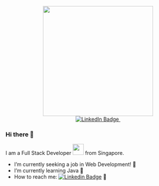 

<div id="header" align="center">
  <img src="https://media.giphy.com/media/CzbiCJTYOzHTW/giphy.gif" width="300"/>
</div>

<div id="badges" align='center'>
 <a href="https://www.linkedin.com/in/firdaus-ang-282b15142/">
    <img src="https://img.shields.io/badge/LinkedIn-blue?style=for-the-badge&logo=linkedin&logoColor=white" alt="LinkedIn Badge"/>
  </a>
  <img src="https://komarev.com/ghpvc/?username=fjrmario&style=plastic&color=blue" alt=""/>
</div>

<div id="badges" align='center'>

  <img src="https://komarev.com/ghpvc/?username=fjrmario&style=plastic&color=blue" alt=""/>
</div>

              

### Hi there 👋

I am a Full Stack Developer <img src="https://media.giphy.com/media/1o1uxm9c9YcNoJrQ3W/giphy.gif" width="30"> from Singapore.


<!--
**fjrmario/fjrmario** is a ✨ _special_ ✨ repository because its `README.md` (this file) appears on your GitHub profile.

Here are some ideas to get you started:

- 🔭 I’m currently working on 
- 👯 I’m looking to collaborate on ...
- 🤔 I’m looking for help with ...
- 😄 Pronouns: ...
- ⚡ Fun fact: ...
- 😄 Pronouns: ...
- 👯 I’m looking to collaborate on ...
- 👯 I’m looking to collaborate on anything that involves new technologies a
-->
- I’m currently seeking a job in Web Development! 👀
- I’m currently learning Java 📝
- How to reach me: [![Linkedin Badge](https://img.shields.io/badge/-firdausang-blue?style=plastic&logo=Linkedin&logoColor=white)](https://www.linkedin.com/in/firdaus-ang-282b15142/) 🫡



